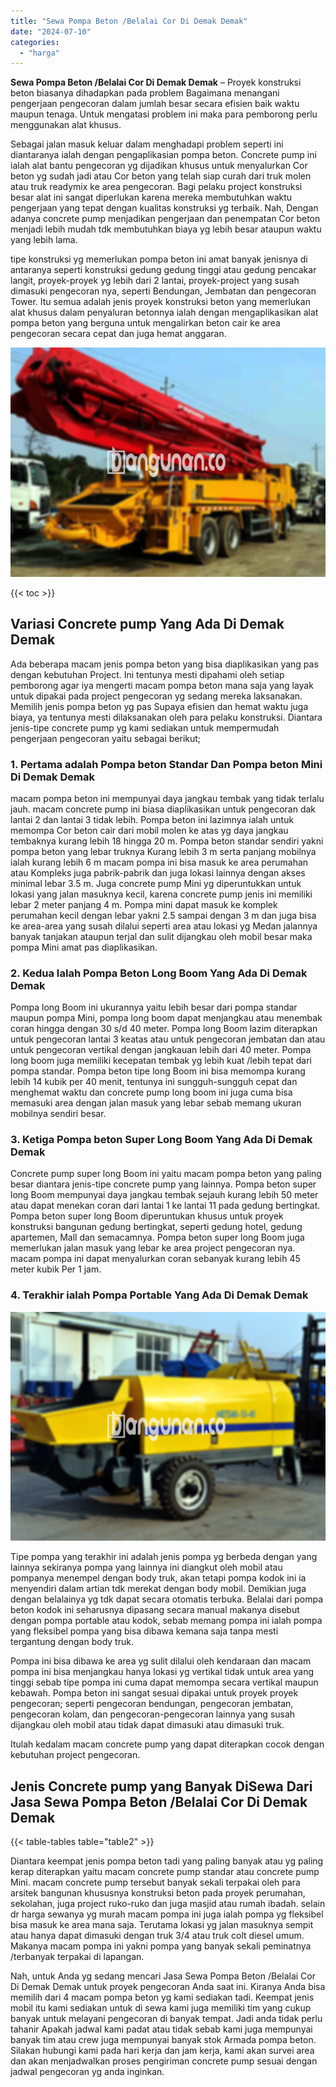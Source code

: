 ```yaml
---
title: "Sewa Pompa Beton /Belalai Cor Di Demak Demak"
date: "2024-07-10"
categories: 
  - "harga"
---
```


**Sewa Pompa Beton /Belalai Cor Di Demak Demak** – Proyek konstruksi beton biasanya dihadapkan pada problem Bagaimana menangani pengerjaan pengecoran dalam jumlah besar secara efisien baik waktu maupun tenaga. Untuk mengatasi problem ini maka para pemborong perlu menggunakan alat khusus.

Sebagai jalan masuk keluar dalam menghadapi problem seperti ini diantaranya ialah dengan pengaplikasian pompa beton. Concrete pump ini ialah alat bantu pengecoran yg dijadikan khusus untuk menyalurkan Cor beton yg sudah jadi atau Cor beton yang telah siap curah dari truk molen atau truk readymix ke area pengecoran. Bagi pelaku project konstruksi besar alat ini sangat diperlukan karena mereka membutuhkan waktu pengerjaan yang tepat dengan kualitas konstruksi yg terbaik. Nah, Dengan adanya concrete pump menjadikan pengerjaan dan penempatan Cor beton menjadi lebih mudah tdk membutuhkan biaya yg lebih besar ataupun waktu yang lebih lama.

tipe konstruksi yg memerlukan pompa beton ini amat banyak jenisnya di antaranya seperti konstruksi gedung gedung tinggi atau gedung pencakar langit, proyek-proyek yg lebih dari 2 lantai, proyek-project yang susah dimasuki pengecoran nya, seperti Bendungan, Jembatan dan pengecoran Tower. Itu semua adalah jenis proyek konstruksi beton yang memerlukan alat khusus dalam penyaluran betonnya ialah dengan mengaplikasikan alat pompa beton yang berguna untuk mengalirkan beton cair ke area pengecoran secara cepat dan juga hemat anggaran.

![Sewa Pompa Beton /Belalai Cor Di Demak Demak](/images/sewa-concrete-pump-31.png)

{{< toc >}}

## Variasi Concrete pump Yang Ada Di Demak Demak

Ada beberapa macam jenis pompa beton yang bisa diaplikasikan yang pas dengan kebutuhan Project. Ini tentunya mesti dipahami oleh setiap pemborong agar iya mengerti macam pompa beton mana saja yang layak untuk dipakai pada project pengecoran yg sedang mereka laksanakan. Memilih jenis pompa beton yg pas Supaya efisien dan hemat waktu juga biaya, ya tentunya mesti dilaksanakan oleh para pelaku konstruksi. Diantara jenis-tipe concrete pump yg kami sediakan untuk mempermudah pengerjaan pengecoran yaitu sebagai berikut;

### 1\. Pertama adalah Pompa beton Standar Dan Pompa beton Mini Di Demak Demak

macam pompa beton ini mempunyai daya jangkau tembak yang tidak terlalu jauh. macam concrete pump ini biasa diaplikasikan untuk pengecoran dak lantai 2 dan lantai 3 tidak lebih. Pompa beton ini lazimnya ialah untuk memompa Cor beton cair dari mobil molen ke atas yg daya jangkau tembaknya kurang lebih 18 hingga 20 m. Pompa beton standar sendiri yakni pompa beton yang lebar truknya Kurang lebih 3 m serta panjang mobilnya ialah kurang lebih 6 m macam pompa ini bisa masuk ke area perumahan atau Kompleks juga pabrik-pabrik dan juga lokasi lainnya dengan akses minimal lebar 3.5 m. Juga concrete pump Mini yg diperuntukkan untuk lokasi yang jalan masuknya kecil, karena concrete pump jenis ini memiliki lebar 2 meter panjang 4 m. Pompa mini dapat masuk ke komplek perumahan kecil dengan lebar yakni 2.5 sampai dengan 3 m dan juga bisa ke area-area yang susah dilalui seperti area atau lokasi yg Medan jalannya banyak tanjakan ataupun terjal dan sulit dijangkau oleh mobil besar maka pompa Mini amat pas diaplikasikan.

### 2\. Kedua Ialah Pompa Beton Long Boom Yang Ada Di Demak Demak

Pompa long Boom ini ukurannya yaitu lebih besar dari pompa standar maupun pompa Mini, pompa long boom dapat menjangkau atau menembak coran hingga dengan 30 s/d 40 meter. Pompa long Boom lazim diterapkan untuk pengecoran lantai 3 keatas atau untuk pengecoran jembatan dan atau untuk pengecoran vertikal dengan jangkauan lebih dari 40 meter. Pompa long boom juga memiliki kecepatan tembak yg lebih kuat /lebih tepat dari pompa standar. Pompa beton tipe long Boom ini bisa memompa kurang lebih 14 kubik per 40 menit, tentunya ini sungguh-sungguh cepat dan menghemat waktu dan concrete pump long boom ini juga cuma bisa memasuki area dengan jalan masuk yang lebar sebab memang ukuran mobilnya sendiri besar.

### 3\. Ketiga Pompa beton Super Long Boom Yang Ada Di Demak Demak

Concrete pump super long Boom ini yaitu macam pompa beton yang paling besar diantara jenis-tipe concrete pump yang lainnya. Pompa beton super long Boom mempunyai daya jangkau tembak sejauh kurang lebih 50 meter atau dapat menekan coran dari lantai 1 ke lantai 11 pada gedung bertingkat. Pompa beton super long Boom diperuntukan khusus untuk proyek konstruksi bangunan gedung bertingkat, seperti gedung hotel, gedung apartemen, Mall dan semacamnya. Pompa beton super long Boom juga memerlukan jalan masuk yang lebar ke area project pengecoran nya. macam pompa ini dapat menyalurkan coran sebanyak kurang lebih 45 meter kubik Per 1 jam.

### 4\. Terakhir ialah Pompa Portable Yang Ada Di Demak Demak

![Sewa Pompa Beton /Belalai Cor Di Demak Demak](/images/sewa-concrete-pump-20.png)

Tipe pompa yang terakhir ini adalah jenis pompa yg berbeda dengan yang lainnya sekiranya pompa yang lainnya ini diangkut oleh mobil atau pompanya menempel dengan body truk, akan tetapi pompa kodok ini ia menyendiri dalam artian tdk merekat dengan body mobil. Demikian juga dengan belalainya yg tdk dapat secara otomatis terbuka. Belalai dari pompa beton kodok ini seharusnya dipasang secara manual makanya disebut dengan pompa portable atau kodok, sebab memang pompa ini ialah pompa yang fleksibel pompa yang bisa dibawa kemana saja tanpa mesti tergantung dengan body truk.

Pompa ini bisa dibawa ke area yg sulit dilalui oleh kendaraan dan macam pompa ini bisa menjangkau hanya lokasi yg vertikal tidak untuk area yang tinggi sebab tipe pompa ini cuma dapat memompa secara vertikal maupun kebawah. Pompa beton ini sangat sesuai dipakai untuk proyek proyek pengecoran; seperti pengecoran bendungan, pengecoran jembatan, pengecoran kolam, dan pengecoran-pengecoran lainnya yang susah dijangkau oleh mobil atau tidak dapat dimasuki atau dimasuki truk.

Itulah kedalam macam concrete pump yang dapat diterapkan cocok dengan kebutuhan project pengecoran.

## Jenis Concrete pump yang Banyak DiSewa Dari Jasa Sewa Pompa Beton /Belalai Cor Di Demak Demak

{{< table-tables table="table2" >}}

Diantara keempat jenis pompa beton tadi yang paling banyak atau yg paling kerap diterapkan yaitu macam concrete pump standar atau concrete pump Mini. macam concrete pump tersebut banyak sekali terpakai oleh para arsitek bangunan khususnya konstruksi beton pada proyek perumahan, sekolahan, juga project ruko-ruko dan juga masjid atau rumah ibadah. selain dr harga sewanya yg murah macam pompa ini juga ialah pompa yg fleksibel bisa masuk ke area mana saja. Terutama lokasi yg jalan masuknya sempit atau hanya dapat dimasuki dengan truk 3/4 atau truk colt diesel umum. Makanya macam pompa ini yakni pompa yang banyak sekali peminatnya /terbanyak terpakai di lapangan.

Nah, untuk Anda yg sedang mencari Jasa Sewa Pompa Beton /Belalai Cor Di Demak Demak untuk proyek pengecoran Anda saat ini. Kiranya Anda bisa memilih dari 4 macam pompa beton yg kami sediakan tadi. Keempat jenis mobil itu kami sediakan untuk di sewa kami juga memiliki tim yang cukup banyak untuk melayani pengecoran di banyak tempat. Jadi anda tidak perlu tahanir Apakah jadwal kami padat atau tidak sebab kami juga mempunyai banyak tim atau crew juga mempunyai banyak stok Armada pompa beton. Silakan hubungi kami pada hari kerja dan jam kerja, kami akan survei area dan akan menjadwalkan proses pengiriman concrete pump sesuai dengan jadwal pengecoran yg anda inginkan.
